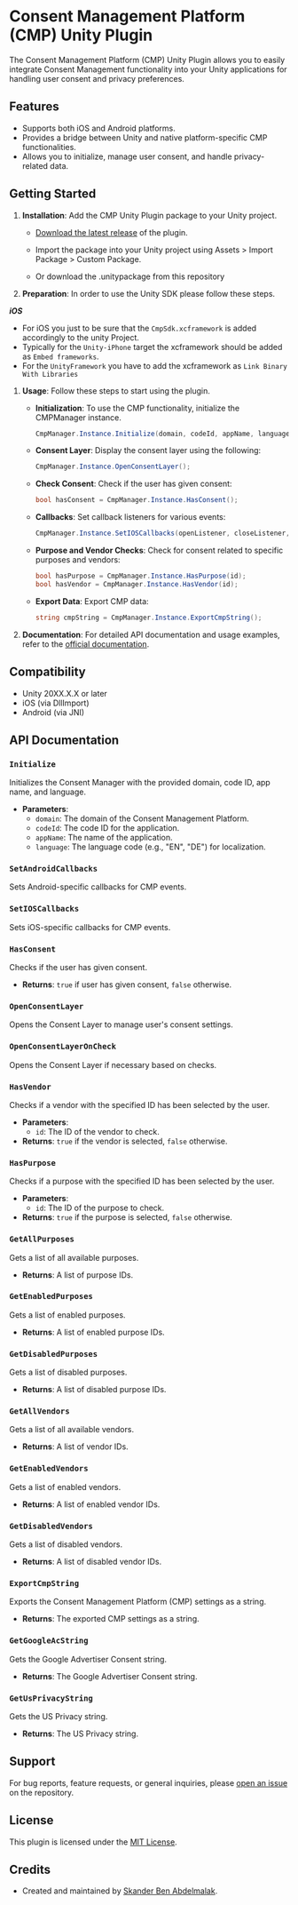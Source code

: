 # Consent Management Platform (CMP) Unity Plugin

The Consent Management Platform (CMP) Unity Plugin allows you to easily integrate Consent Management functionality into your Unity applications for handling user consent and privacy preferences.

## Features

- Supports both iOS and Android platforms.
- Provides a bridge between Unity and native platform-specific CMP functionalities.
- Allows you to initialize, manage user consent, and handle privacy-related data.

## Getting Started

1. **Installation**: Add the CMP Unity Plugin package to your Unity project.

    - [Download the latest release](https://assetstore.unity.com/packages/tools/utilities/cmpsdk-263894) of the plugin.
    - Import the package into your Unity project using Assets > Import Package > Custom Package.

    - Or download the .unitypackage from this repository

2. **Preparation**: In order to use the Unity SDK please follow these steps.

***iOS***

- For iOS you just to be sure that the `CmpSdk.xcframework` is added accordingly to the unity Project.
- Typically for the `Unity-iPhone` target the xcframework should be added as `Embed frameworks`.
- For the `UnityFramework` you have to add the xcframework as `Link Binary With Libraries`

1. **Usage**: Follow these steps to start using the plugin.

    - **Initialization**: To use the CMP functionality, initialize the CMPManager instance.

      ```csharp
      CmpManager.Instance.Initialize(domain, codeId, appName, language);
      ```

    - **Consent Layer**: Display the consent layer using the following:

      ```csharp
      CmpManager.Instance.OpenConsentLayer();
      ```

    - **Check Consent**: Check if the user has given consent:

      ```csharp
      bool hasConsent = CmpManager.Instance.HasConsent();
      ```

    - **Callbacks**: Set callback listeners for various events:

      ```csharp
      CmpManager.Instance.SetIOSCallbacks(openListener, closeListener, cmpNotOpenedCallback, onErrorCallback, onCmpButtonClickedCallback);
      ```

    - **Purpose and Vendor Checks**: Check for consent related to specific purposes and vendors:

      ```csharp
      bool hasPurpose = CmpManager.Instance.HasPurpose(id);
      bool hasVendor = CmpManager.Instance.HasVendor(id);
      ```

    - **Export Data**: Export CMP data:

      ```csharp
      string cmpString = CmpManager.Instance.ExportCmpString();
      ```

2. **Documentation**: For detailed API documentation and usage examples, refer to the [official documentation](https://help.consentmanager.net).

## Compatibility

- Unity 20XX.X.X or later
- iOS (via DllImport)
- Android (via JNI)

## API Documentation

### `Initialize`
Initializes the Consent Manager with the provided domain, code ID, app name, and language.
- **Parameters**:
  - `domain`: The domain of the Consent Management Platform.
  - `codeId`: The code ID for the application.
  - `appName`: The name of the application.
  - `language`: The language code (e.g., "EN", "DE") for localization.

### `SetAndroidCallbacks`
Sets Android-specific callbacks for CMP events.

### `SetIOSCallbacks`
Sets iOS-specific callbacks for CMP events.

### `HasConsent`
Checks if the user has given consent.
- **Returns**: `true` if user has given consent, `false` otherwise.

### `OpenConsentLayer`
Opens the Consent Layer to manage user's consent settings.

### `OpenConsentLayerOnCheck`
Opens the Consent Layer if necessary based on checks.

### `HasVendor`
Checks if a vendor with the specified ID has been selected by the user.
- **Parameters**:
  - `id`: The ID of the vendor to check.
- **Returns**: `true` if the vendor is selected, `false` otherwise.

### `HasPurpose`
Checks if a purpose with the specified ID has been selected by the user.
- **Parameters**:
  - `id`: The ID of the purpose to check.
- **Returns**: `true` if the purpose is selected, `false` otherwise.

### `GetAllPurposes`
Gets a list of all available purposes.
- **Returns**: A list of purpose IDs.

### `GetEnabledPurposes`
Gets a list of enabled purposes.
- **Returns**: A list of enabled purpose IDs.

### `GetDisabledPurposes`
Gets a list of disabled purposes.
- **Returns**: A list of disabled purpose IDs.

### `GetAllVendors`
Gets a list of all available vendors.
- **Returns**: A list of vendor IDs.

### `GetEnabledVendors`
Gets a list of enabled vendors.
- **Returns**: A list of enabled vendor IDs.

### `GetDisabledVendors`
Gets a list of disabled vendors.
- **Returns**: A list of disabled vendor IDs.

### `ExportCmpString`
Exports the Consent Management Platform (CMP) settings as a string.
- **Returns**: The exported CMP settings as a string.

### `GetGoogleAcString`
Gets the Google Advertiser Consent string.
- **Returns**: The Google Advertiser Consent string.

### `GetUsPrivacyString`
Gets the US Privacy string.
- **Returns**: The US Privacy string.

## Support

For bug reports, feature requests, or general inquiries, please [open an issue](https://support.iubenda.com/support/homer) on the repository.

## License

This plugin is licensed under the [MIT License](LICENSE).

## Credits

- Created and maintained by [Skander Ben Abdelmalak](skander@bentech.app).

